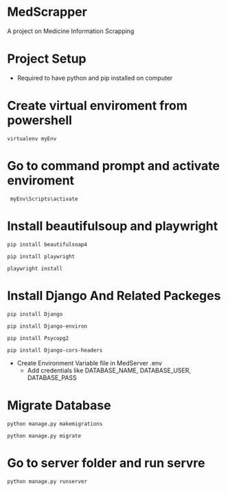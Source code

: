 # MedScrapper
 A project on Medicine Information Scrapping

# Project Setup
- Required to have python and pip installed on computer
# Create virtual enviroment from powershell
```
virtualenv myEnv
```
# Go to command prompt and activate enviroment
```
 myEnv\Scripts\activate
```
# Install beautifulsoup and playwright
```
pip install beautifulsoap4 
```
```
pip install playwright
```
```
playwright install
```
# Install Django And Related Packeges
```
pip install Django
```
```
pip install Django-environ
```
```
pip install Psycopg2
```
```
pip install Django-cors-headers
```
- Create Environment Variable file in MedServer .env
  - Add credentials like DATABASE_NAME, DATABASE_USER, DATABASE_PASS

# Migrate Database
```
python manage.py makemigrations
```
```
python manage.py migrate
```

# Go to server folder and run servre
```
python manage.py runserver
```


